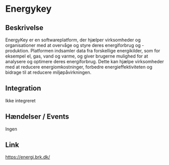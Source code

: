 # Energykey

## Beskrivelse

EnergyKey er en softwareplatform, der hjælper virksomheder og organisationer med at overvåge og styre deres energiforbrug og -produktion. Platformen indsamler data fra forskellige energikilder, som for eksempel el, gas, vand og varme, og giver brugerne mulighed for at analysere og optimere deres energiforbrug. Dette kan hjælpe virksomheder med at reducere energiomkostninger, forbedre energieffektiviteten og bidrage til at reducere miljøpåvirkningen.

## Integration

Ikke integreret

## Hændelser / Events

Ingen

## Link

https://energi.brk.dk/

